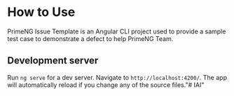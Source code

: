 # How to Use

PrimeNG Issue Template is an Angular CLI project used to provide a sample test case to demonstrate a defect to help PrimeNG Team.

## Development server

Run `ng serve` for a dev server. Navigate to `http://localhost:4200/`. The app will automatically reload if you change any of the source files."# IAI" 
